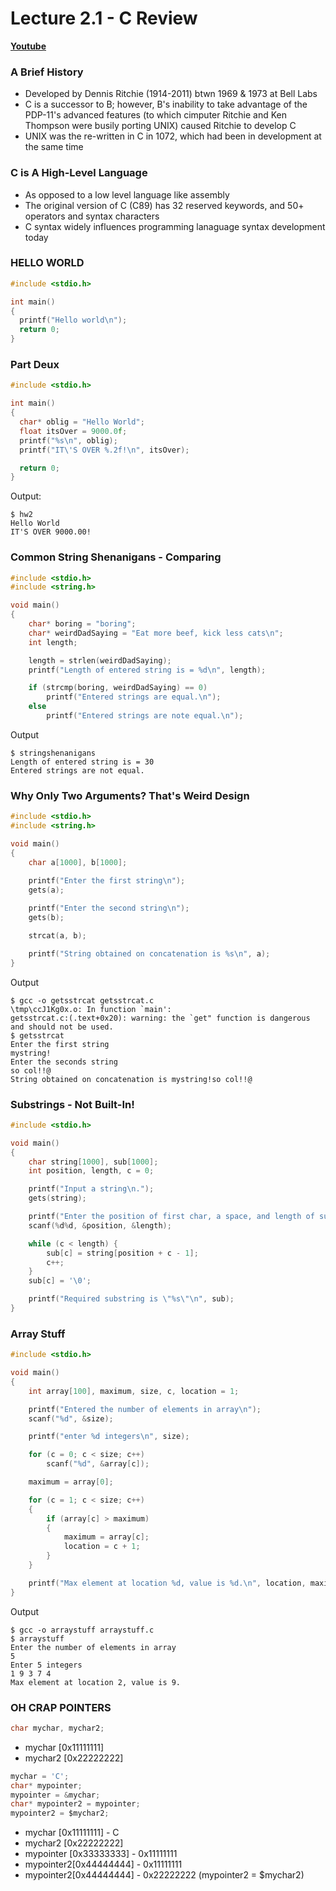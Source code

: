 # Lecture 2.1 - C Review  

[**Youtube**](https://www.youtube.com/watch?v=_X4ejt-XblM)

### A Brief History
* Developed by Dennis Ritchie (1914-2011) btwn 1969 & 1973 at Bell Labs
* C is a successor to B; however, B's inability to take advantage of the PDP-11's advanced features (to which cimputer Ritchie and Ken Thompson were busily porting UNIX) caused Ritchie to develop C
* UNIX was the re-written in C in 1072, which had been in development at the same time

### C is A High-Level Language
* As opposed to a low level language like assembly
* The original version of C (C89) has 32 reserved keywords, and 50+ operators and syntax characters
* C syntax widely influences programming lanaguage syntax development today

### HELLO WORLD
``` C
#include <stdio.h>

int main()
{
  printf("Hello world\n");
  return 0;
}
```

### Part Deux
``` C
#include <stdio.h>

int main()
{
  char* oblig = "Hello World";
  float itsOver = 9000.0f;
  printf("%s\n", oblig);
  printf("IT\'S OVER %.2f!\n", itsOver);

  return 0;
}
```
Output:
```
$ hw2
Hello World
IT'S OVER 9000.00!
```
### Common String Shenanigans - Comparing
``` C
#include <stdio.h>
#include <string.h>

void main()
{
	char* boring = "boring";
	char* weirdDadSaying = "Eat more beef, kick less cats\n";
	int length;

	length = strlen(weirdDadSaying);
	printf("Length of entered string is = %d\n", length);

	if (strcmp(boring, weirdDadSaying) == 0)
		printf("Entered strings are equal.\n");
	else
		printf("Entered strings are note equal.\n");
```
Output 

```
$ stringshenanigans
Length of entered string is = 30
Entered strings are not equal.
```

### Why Only Two Arguments? That's Weird Design

``` C
#include <stdio.h>
#include <string.h>

void main()
{
	char a[1000], b[1000];
	
	printf("Enter the first string\n");
	gets(a);

	printf("Enter the second string\n");
	gets(b);

	strcat(a, b);

	printf("String obtained on concatenation is %s\n", a);
}
```
Output
```
$ gcc -o getsstrcat getsstrcat.c
\tmp\ccJ1Kg0x.o: In function `main':
getsstrcat.c:(.text+0x20): warning: the `get" function is dangerous and should not be used.
$ getsstrcat
Enter the first string
mystring!
Enter the seconds string
so col!!@
String obtained on concatenation is mystring!so col!!@
```

### Substrings - Not Built-In!

``` C
#include <stdio.h>

void main() 
{
	char string[1000], sub[1000];
	int position, length, c = 0;

	printf("Input a string\n.");
	gets(string);

	printf("Enter the position of first char, a space, and length of substring\n");
	scanf(%d%d, &position, &length);

	while (c < length) {
		sub[c] = string[position + c - 1];
		c++;
	}
	sub[c] = '\0';

	printf("Required substring is \"%s\"\n", sub);
}
```

### Array Stuff
``` C
#include <stdio.h>

void main()
{
	int array[100], maximum, size, c, location = 1;

	printf("Entered the number of elements in array\n");
	scanf("%d", &size);

	printf("enter %d integers\n", size);

	for (c = 0; c < size; c++) 
		scanf("%d", &array[c]);

	maximum = array[0];

	for (c = 1; c < size; c++)
	{
		if (array[c] > maximum) 
		{
			maximum = array[c];
			location = c + 1;
		}
	}

	printf("Max element at location %d, value is %d.\n", location, maximum);
}

```
Output
```
$ gcc -o arraystuff arraystuff.c
$ arraystuff
Enter the number of elements in array
5
Enter 5 integers
1 9 3 7 4
Max element at location 2, value is 9.
```

### OH CRAP POINTERS

``` C
char mychar, mychar2;
```

* mychar [0x11111111]
* mychar2 [0x22222222]

``` C
mychar = 'C';
char* mypointer;
mypointer = &mychar;
char* mypointer2 = mypointer;
mypointer2 = $mychar2;
```
* mychar [0x11111111] - C
* mychar2 [0x22222222]
* mypointer [0x33333333] - 0x11111111
* mypointer2[0x44444444] - 0x11111111
* mypointer2[0x44444444] - 0x22222222 (mypointer2 = $mychar2)
